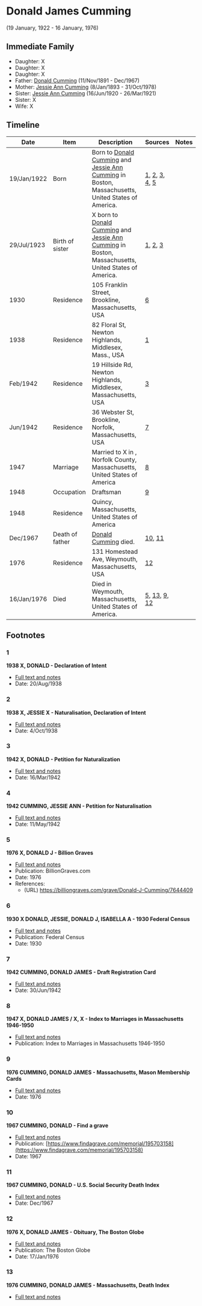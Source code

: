 ﻿---
layout: person
subject_key: i42110198
permalink: /people/i42110198
---

# Donald James Cumming
(19 January, 1922 - 16 January, 1976)

## Immediate Family

* Daughter: X
* Daughter: X
* Daughter: X
* Father: [Donald Cumming](./@11846578@-donald-cumming-b1891-11-11-d1967-12.md) (11/Nov/1891 - Dec/1967)
* Mother: [Jessie Ann Cumming](./@66222886@-jessie-ann-cumming-b1893-1-8-d1978-10-31.md) (8/Jan/1893 - 31/Oct/1978)
* Sister: [Jessie Ann Cumming](./@65743680@-jessie-ann-cumming-b1920-6-16-d1921-3-26.md) (16/Jun/1920 - 26/Mar/1921)
* Sister: X
* Wife: X

## Timeline

Date | Item | Description | Sources | Notes
---|---|---|---|---
19/Jan/1922 | Born | Born to [Donald Cumming](./@11846578@-donald-cumming-b1891-11-11-d1967-12.md) and [Jessie Ann Cumming](./@66222886@-jessie-ann-cumming-b1893-1-8-d1978-10-31.md) in Boston, Massachusetts, United States of America. | [1](#1), [2](#2), [3](#3), [4](#4), [5](#5) | 
29/Jul/1923 | Birth of sister | X born to [Donald Cumming](./@11846578@-donald-cumming-b1891-11-11-d1967-12.md) and [Jessie Ann Cumming](./@66222886@-jessie-ann-cumming-b1893-1-8-d1978-10-31.md) in Boston, Massachusetts, United States of America. | [1](#1), [2](#2), [3](#3) | 
1930 | Residence | 105 Franklin Street, Brookline, Massachusetts, USA | [6](#6) | 
1938 | Residence | 82 Floral St, Newton Highlands, Middlesex, Mass., USA | [1](#1) | 
Feb/1942 | Residence | 19 Hillside Rd, Newton Highlands, Middlesex, Massachusetts, USA | [3](#3) | 
Jun/1942 | Residence | 36 Webster St, Brookline, Norfolk, Massachusetts, USA | [7](#7) | 
1947 | Marriage | Married to X in , Norfolk County, Massachusetts, United States of America | [8](#8) | 
1948 | Occupation | Draftsman | [9](#9) | 
1948 | Residence | Quincy, Massachusetts, United States of America |  | 
Dec/1967 | Death of father | [Donald Cumming](./@11846578@-donald-cumming-b1891-11-11-d1967-12.md) died. | [10](#10), [11](#11) | 
1976 | Residence | 131 Homestead Ave, Weymouth, Massachusetts, USA | [12](#12) | 
16/Jan/1976 | Died | Died in Weymouth, Massachusetts, United States of America. | [5](#5), [13](#13), [9](#9), [12](#12) | 

## Footnotes

### 1

**1938 X, DONALD - Declaration of Intent**

* [Full text and notes](../sources/@79886808@-1938-cumming,-donald-declaration-of-intent.md)
* Date: 20/Aug/1938

### 2

**1938 X, JESSIE X - Naturalisation, Declaration of Intent**

* [Full text and notes](../sources/@71979538@-1938-cumming,-jessie-anne-naturalisation,-declaration-of-intent.md)
* Date: 4/Oct/1938

### 3

**1942 X, DONALD - Petition for Naturalization**

* [Full text and notes](../sources/@62036673@-1942-cumming,-donald-petition-for-naturalization.md)
* Date: 16/Mar/1942

### 4

**1942 CUMMING, JESSIE ANN - Petition for Naturalisation**

* [Full text and notes](../sources/@69591437@-1942-cumming,-jessie-ann-petition-for-naturalisation.md)
* Date: 11/May/1942

### 5

**1976 X, DONALD J - Billion Graves**

* [Full text and notes](../sources/@70188431@-1976-cumming,-donald-j-billion-graves.md)
* Publication: BillionGraves.com
* Date: 1976
* References: 
  * (URL) https://billiongraves.com/grave/Donald-J-Cumming/7644409

### 6

**1930 X DONALD, JESSIE, DONALD J, ISABELLA A - 1930 Federal Census**

* [Full text and notes](../sources/@45728686@-1930-cumming-donald,-jessie,-donald-j,-isabella-a-1930-federal-census.md)
* Publication: Federal Census
* Date: 1930

### 7

**1942 CUMMING, DONALD JAMES - Draft Registration Card**

* [Full text and notes](../sources/@1379696@-1942-cumming,-donald-james-draft-registration-card.md)
* Date: 30/Jun/1942

### 8

**1947 X, DONALD JAMES / X, X - Index to Marriages in Massachusetts 1946-1950**

* [Full text and notes](../sources/@14325957@-1947-cumming,-donald-james-martensen,-phylis-index-to-marriages-in-massachusetts-1946-1950.md)
* Publication: Index to Marriages in Massachusetts 1946-1950

### 9

**1976 CUMMING, DONALD JAMES - Massachusetts, Mason Membership Cards**

* [Full text and notes](../sources/@9502172@-1976-cumming,-donald-james-massachusetts,-mason-membership-cards.md)
* Date: 1976

### 10

**1967 CUMMING, DONALD - Find a grave**

* [Full text and notes](../sources/@66056354@-1967-cumming,-donald-find-a-grave.md)
* Publication: [https://www.findagrave.com/memorial/195703158](https://www.findagrave.com/memorial/195703158)
* Date: 1967

### 11

**1967 CUMMING, DONALD - U.S. Social Security Death Index**

* [Full text and notes](../sources/@58880914@-1967-cumming,-donald-u.s.-social-security-death-index.md)
* Date: Dec/1967

### 12

**1976 X, DONALD JAMES - Obituary, The Boston Globe**

* [Full text and notes](../sources/@9309248@-1976-cumming,-donald-james-obituary,-the-boston-globe.md)
* Publication: The Boston Globe
* Date: 17/Jan/1976

### 13

**1976 CUMMING, DONALD JAMES - Massachusetts, Death Index**

* [Full text and notes](../sources/@32789084@-1976-cumming,-donald-james-massachusetts,-death-index.md)

